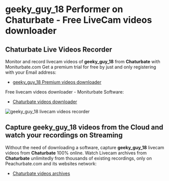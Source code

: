 # geeky_guy_18 Performer on Chaturbate - Free LiveCam videos downloader

## Chaturbate Live Videos Recorder

Monitor and record livecam videos of **geeky_guy_18** from **Chaturbate** with Moniturbate.com
Get a premium trial for free by just and only registering with your Email address:
* [geeky_guy_18 Premium videos downloader](https://moniturbate.com/request-demo-licence-key.html)

Free livecam videos downloader - Moniturbate Software:
* [Chaturbate videos downloader](https://moniturbate.com/moniturbate-download-software.html)

![geeky_guy_18 livecam videos recorder](https://peachurnet.com/templates/moniturbate-software.png)


## Capture geeky_guy_18 videos from the Cloud and watch your recordings on Streaming

Without the need of downloading a software, capture **geeky_guy_18** livecam videos from **Chaturbate** 100% online.
Watch Livecam archives from **Chaturbate** unlimitedly from thousands of existing recordings, only on Peachurbate.com and its websites network:
* [Chaturbate videos archives](https://peachurnet.com/)